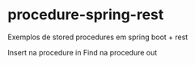 # procedure-spring-rest
Exemplos de stored procedures em spring boot + rest

Insert na procedure in
Find na procedure out
